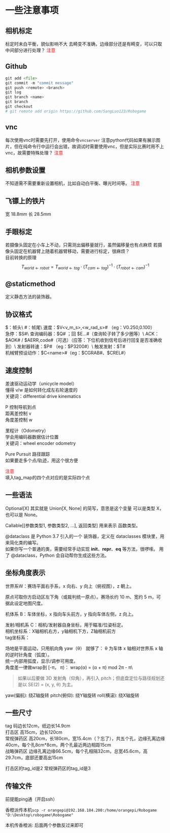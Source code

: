 # 一些注意事项
## 相机标定
标定时未白平衡，貌似影响不大
去畸变不准确，边缘部分还是有畸变，可以只取中间部分进行处理？
<span style="color:red">注意</span>
## Github
``` python
git add <file>
git commit -m "commit message"
git push <remote> <branch>
git log
git branch <name>
git branch
git checkout
# git remote add origin https://github.com/SangLuo123/Robogame 
```
## vnc
每次使用vnc时需要先打开，使用命令`vncserver`
注意python代码如果有展示图片，但在纯命令行中运行会出错，故调试时需要使用vnc，但是实际比赛时用不上vnc，故需要特殊处理？
<span style="color:red">注意</span>
## 相机参数设置
不知道需不需要重新设置相机，比如自动白平衡、曝光时间等。
<span style="color:red">注意</span>
## 飞镖上的铁片
宽 18.8mm
长 28.5mm
## 手眼标定
若摄像头固定在小车上不动，只需测出偏移量就行，虽然偏移量也有点麻烦
若摄像头固定在机器臂上随着机器臂移动，需要进行标定，很麻烦？\
目前转换的原理
$$
T_{world \leftarrow robot} = T_{world \leftarrow tag} \cdot (T_{cam \leftarrow tag})^{-1} \cdot (T_{robot \leftarrow cam})^{-1}
$$
## @staticmethod
定义静态方法的装饰器。
## 协议格式
$：帧头\
#：帧尾\
速度：$V<v_m_s>,<w_rad_s># （eg：V0.250,0.100）\
急停：$S#\
查询编码器：$Q# ；回 $E...#（查询轮子转了多少圈等）\
ACK：$AOK# / $AERR,code#（可选）（应答：下位机收到信号后进行回复是否准确收到）\
发射器转速：$P<rpm># （eg：$P3200#）\
触发发射：$T#\
机械臂预设动作：$C<name>#（eg：$CGRAB#、$CREL#）
## 速度控制
差速驱动运动学（unicycle model）\
懂得 v/w 是如何转化成左右轮速度的\
关键词：differential drive kinematics

P 控制导航到点\
距离差控制 v\
角度差控制 w

里程计（Odometry）\
学会用编码器数据估计位置\
关键词：wheel encoder odometry

Pure Pursuit 路径跟踪\
如果要走多个点/轨迹，用这个很方便

<span style="color:red">注意</span>\
填入tag_map的四个点对应的是实际四个点
## 一些语法
Optional[X] 其实就是 Union[X, None] 的简写，意思是这个变量 可以是类型 X，也可以是 None。

Callable[[参数类型1, 参数类型2, ...], 返回类型] 用来表示 函数类型。

@dataclass 是 Python 3.7 引入的一个 装饰器，定义在 dataclasses 模块里，用来简化类的编写。\
如果你写一个普通的类，需要经常手动实现 __init__、__repr__、__eq__ 等方法，很啰嗦。
用了 @dataclass，Python 会自动帮你生成这些方法。
## 坐标角度表示
世界系W：赛场平面右手系，x 向右、y 向上（俯视图），z 朝上。

原点可取你方启动区左下角（或裁判统一原点）。赛场长约 10 m、宽约 5 m，可据此设定地图尺度。

机体系 B：车体坐标，x 指向车头前方，y 指向车体左侧，z 向上。

发射/相机系 C：相机/发射器自身坐标，用于瞄准/位姿标定。\
相机坐标系：X轴相机右方，y轴相机下方，Z轴相机前方\
tag坐标系：

场地是平面运动，只用航向角 yaw（θ） 就够了：
θ 为车体 x 轴相对世界系 x 轴的逆时针角度（弧度）。\
统一内部用弧度，显示/调参可用度。\
角度差一律做wrap到 [-π， π)：
wrap(α) = (α + π) mod 2π - π\
> 如果以后要做 3D 发射角（仰角），再引入 pitch；但底盘定位与路径规划还是以 SE(2) = (x, y, θ) 为主。

yaw(偏航): 绕Z轴旋转
pitch(俯仰): 绕Y轴旋转
roll(横滚): 绕X轴旋转
## 一些尺寸
tag 码边长12cm，纸边长14.9cm\
打击区 高15cm，边长120cm\
常规弹药区 高20cm，长180cm，宽15.4cm（？忘了），共五个孔，边缘孔离边缘40cm，每个孔8cm*8cm，两个孔最近两边相距15cm\
战略弹药区 边缘孔离边缘66.5cm，每个孔相隔32cm，总宽45.6cm，高29.7cm，底部还要高出15cm

打击区的tag_id是2
常规弹药区的tag_id是3
## 传输文件
前提能ping通（开启ssh）

香橙派传本机`scp -r orangepi@192.168.184.200:/home/orangepi/Robogame "D:\Desktop\robogame\Robogame"`

本机传香橙派: 后面两个参数反过来即可